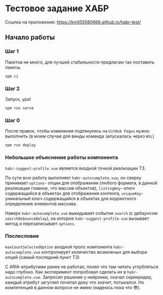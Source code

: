 # Тестовое задание ХАБР

Ссылка на приложение: https://kirill55580666.github.io/habr-test/

## Начало работы

### Шаг 1

Пакетов не много, для лучшей стабильности предлагаю так поставить пакеты.
```
npm ci
```

### Шаг 2

Запуск, ура!

```
npm run serve
```

### Шаг 0

После правок, чтобы изменения подтянулись на `GitHub Pages` нужно выполнить (в моем случае для винды команда запускалась через `WSL`)

```
npm run deploy
```

### Небольшое объяснение работы компонента

`habr-suggest-profile.vue` является входной точкой реализации ТЗ. 

По сути всю работу выполняет `habr-autocomplete.vue`, он сверху принимает `options`- опции для отображения (любого формата, в данной реализации главное, что массив объектов), `listingKey`- ключ содержащийся в объектах для отображения контента, `uniqueKey`-уникальный ключ содержащийся в объектах для корректного определения элементов массива.

Наверх `habr-autocomplete.vue` выкидывает событие `search` (с дебаунсом `searchDebounceDelay`), на которое `habr-suggest-profile.vue` вызывает метод и перезаписывает `options`.

### Послесловие

`maxCountSelectedOption` входной пропс компонента `habr-autocomplete.vue` контролирует количество возможных для выбора опций (самый последний пункт ТЗ)

С ARIA-атрибутами ранее не работал, понял что там читать углубляться надо глубоко. Как эксперимент попробовал сделать их в `habr-autocomplete.vue`. Запросил решение у нейронки, скачал скринридер, каждый атрибут загуглил почитал доку что значит, потыкался. Но компетенций в данном вопросе не имею (надеюсь пока что 😎).
